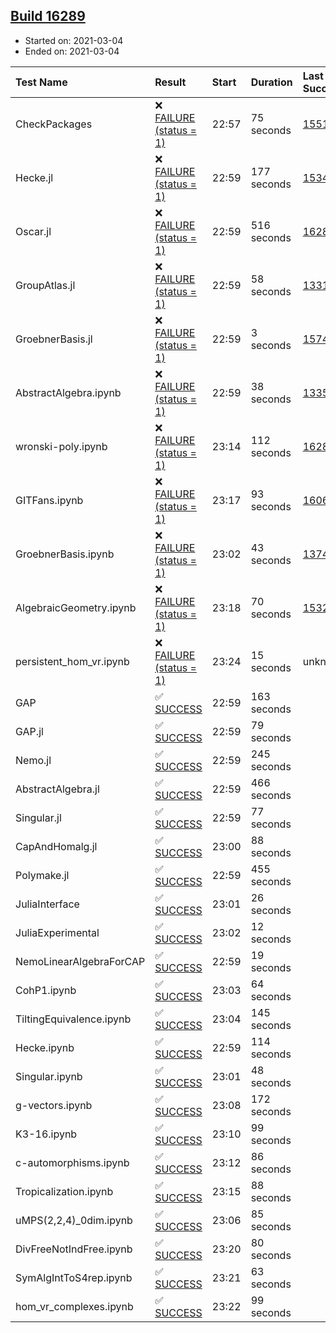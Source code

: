 ## [Build 16289](https://oscarci.mathematik.uni-kl.de/job/oscar/16289/)

* Started on: 2021-03-04
* Ended on: 2021-03-04

| Test Name    | Result | Start | Duration | Last Success | First Failure |
|:-------------|:-------|:------|:---------|:-------------|:--------------|
| CheckPackages | ❌ [FAILURE (status = 1)](https://oscarci.mathematik.uni-kl.de/job/oscar/16289/artifact/logs/build-16289/CheckPackages.log) | 22:57 | 75 seconds | [15514](https://oscarci.mathematik.uni-kl.de/job/oscar/15514/) | [15515](https://oscarci.mathematik.uni-kl.de/job/oscar/15515/) |
| Hecke.jl | ❌ [FAILURE (status = 1)](https://oscarci.mathematik.uni-kl.de/job/oscar/16289/artifact/logs/build-16289/Hecke.jl.log) | 22:59 | 177 seconds | [15344](https://oscarci.mathematik.uni-kl.de/job/oscar/15344/) | [15348](https://oscarci.mathematik.uni-kl.de/job/oscar/15348/) |
| Oscar.jl | ❌ [FAILURE (status = 1)](https://oscarci.mathematik.uni-kl.de/job/oscar/16289/artifact/logs/build-16289/Oscar.jl.log) | 22:59 | 516 seconds | [16288](https://oscarci.mathematik.uni-kl.de/job/oscar/16288/) | [16289](https://oscarci.mathematik.uni-kl.de/job/oscar/16289/) |
| GroupAtlas.jl | ❌ [FAILURE (status = 1)](https://oscarci.mathematik.uni-kl.de/job/oscar/16289/artifact/logs/build-16289/GroupAtlas.jl.log) | 22:59 | 58 seconds | [13311](https://oscarci.mathematik.uni-kl.de/job/oscar/13311/) | [13312](https://oscarci.mathematik.uni-kl.de/job/oscar/13312/) |
| GroebnerBasis.jl | ❌ [FAILURE (status = 1)](https://oscarci.mathematik.uni-kl.de/job/oscar/16289/artifact/logs/build-16289/GroebnerBasis.jl.log) | 22:59 | 3 seconds | [15745](https://oscarci.mathematik.uni-kl.de/job/oscar/15745/) | [15746](https://oscarci.mathematik.uni-kl.de/job/oscar/15746/) |
| AbstractAlgebra.ipynb | ❌ [FAILURE (status = 1)](https://oscarci.mathematik.uni-kl.de/job/oscar/16289/artifact/logs/build-16289/AbstractAlgebra.ipynb.log) | 22:59 | 38 seconds | [13355](https://oscarci.mathematik.uni-kl.de/job/oscar/13355/) | [13356](https://oscarci.mathematik.uni-kl.de/job/oscar/13356/) |
| wronski-poly.ipynb | ❌ [FAILURE (status = 1)](https://oscarci.mathematik.uni-kl.de/job/oscar/16289/artifact/logs/build-16289/wronski-poly.ipynb.log) | 23:14 | 112 seconds | [16285](https://oscarci.mathematik.uni-kl.de/job/oscar/16285/) | [16286](https://oscarci.mathematik.uni-kl.de/job/oscar/16286/) |
| GITFans.ipynb | ❌ [FAILURE (status = 1)](https://oscarci.mathematik.uni-kl.de/job/oscar/16289/artifact/logs/build-16289/GITFans.ipynb.log) | 23:17 | 93 seconds | [16068](https://oscarci.mathematik.uni-kl.de/job/oscar/16068/) | [16069](https://oscarci.mathematik.uni-kl.de/job/oscar/16069/) |
| GroebnerBasis.ipynb | ❌ [FAILURE (status = 1)](https://oscarci.mathematik.uni-kl.de/job/oscar/16289/artifact/logs/build-16289/GroebnerBasis.ipynb.log) | 23:02 | 43 seconds | [13748](https://oscarci.mathematik.uni-kl.de/job/oscar/13748/) | [13749](https://oscarci.mathematik.uni-kl.de/job/oscar/13749/) |
| AlgebraicGeometry.ipynb | ❌ [FAILURE (status = 1)](https://oscarci.mathematik.uni-kl.de/job/oscar/16289/artifact/logs/build-16289/AlgebraicGeometry.ipynb.log) | 23:18 | 70 seconds | [15322](https://oscarci.mathematik.uni-kl.de/job/oscar/15322/) | [15323](https://oscarci.mathematik.uni-kl.de/job/oscar/15323/) |
| persistent_hom_vr.ipynb | ❌ [FAILURE (status = 1)](https://oscarci.mathematik.uni-kl.de/job/oscar/16289/artifact/logs/build-16289/persistent_hom_vr.ipynb.log) | 23:24 | 15 seconds | unknown | unknown |
| GAP | ✅ [SUCCESS](https://oscarci.mathematik.uni-kl.de/job/oscar/16289/artifact/logs/build-16289/GAP.log) | 22:59 | 163 seconds |  |  |
| GAP.jl | ✅ [SUCCESS](https://oscarci.mathematik.uni-kl.de/job/oscar/16289/artifact/logs/build-16289/GAP.jl.log) | 22:59 | 79 seconds |  |  |
| Nemo.jl | ✅ [SUCCESS](https://oscarci.mathematik.uni-kl.de/job/oscar/16289/artifact/logs/build-16289/Nemo.jl.log) | 22:59 | 245 seconds |  |  |
| AbstractAlgebra.jl | ✅ [SUCCESS](https://oscarci.mathematik.uni-kl.de/job/oscar/16289/artifact/logs/build-16289/AbstractAlgebra.jl.log) | 22:59 | 466 seconds |  |  |
| Singular.jl | ✅ [SUCCESS](https://oscarci.mathematik.uni-kl.de/job/oscar/16289/artifact/logs/build-16289/Singular.jl.log) | 22:59 | 77 seconds |  |  |
| CapAndHomalg.jl | ✅ [SUCCESS](https://oscarci.mathematik.uni-kl.de/job/oscar/16289/artifact/logs/build-16289/CapAndHomalg.jl.log) | 23:00 | 88 seconds |  |  |
| Polymake.jl | ✅ [SUCCESS](https://oscarci.mathematik.uni-kl.de/job/oscar/16289/artifact/logs/build-16289/Polymake.jl.log) | 22:59 | 455 seconds |  |  |
| JuliaInterface | ✅ [SUCCESS](https://oscarci.mathematik.uni-kl.de/job/oscar/16289/artifact/logs/build-16289/JuliaInterface.log) | 23:01 | 26 seconds |  |  |
| JuliaExperimental | ✅ [SUCCESS](https://oscarci.mathematik.uni-kl.de/job/oscar/16289/artifact/logs/build-16289/JuliaExperimental.log) | 23:02 | 12 seconds |  |  |
| NemoLinearAlgebraForCAP | ✅ [SUCCESS](https://oscarci.mathematik.uni-kl.de/job/oscar/16289/artifact/logs/build-16289/NemoLinearAlgebraForCAP.log) | 22:59 | 19 seconds |  |  |
| CohP1.ipynb | ✅ [SUCCESS](https://oscarci.mathematik.uni-kl.de/job/oscar/16289/artifact/logs/build-16289/CohP1.ipynb.log) | 23:03 | 64 seconds |  |  |
| TiltingEquivalence.ipynb | ✅ [SUCCESS](https://oscarci.mathematik.uni-kl.de/job/oscar/16289/artifact/logs/build-16289/TiltingEquivalence.ipynb.log) | 23:04 | 145 seconds |  |  |
| Hecke.ipynb | ✅ [SUCCESS](https://oscarci.mathematik.uni-kl.de/job/oscar/16289/artifact/logs/build-16289/Hecke.ipynb.log) | 22:59 | 114 seconds |  |  |
| Singular.ipynb | ✅ [SUCCESS](https://oscarci.mathematik.uni-kl.de/job/oscar/16289/artifact/logs/build-16289/Singular.ipynb.log) | 23:01 | 48 seconds |  |  |
| g-vectors.ipynb | ✅ [SUCCESS](https://oscarci.mathematik.uni-kl.de/job/oscar/16289/artifact/logs/build-16289/g-vectors.ipynb.log) | 23:08 | 172 seconds |  |  |
| K3-16.ipynb | ✅ [SUCCESS](https://oscarci.mathematik.uni-kl.de/job/oscar/16289/artifact/logs/build-16289/K3-16.ipynb.log) | 23:10 | 99 seconds |  |  |
| c-automorphisms.ipynb | ✅ [SUCCESS](https://oscarci.mathematik.uni-kl.de/job/oscar/16289/artifact/logs/build-16289/c-automorphisms.ipynb.log) | 23:12 | 86 seconds |  |  |
| Tropicalization.ipynb | ✅ [SUCCESS](https://oscarci.mathematik.uni-kl.de/job/oscar/16289/artifact/logs/build-16289/Tropicalization.ipynb.log) | 23:15 | 88 seconds |  |  |
| uMPS(2,2,4)_0dim.ipynb | ✅ [SUCCESS](https://oscarci.mathematik.uni-kl.de/job/oscar/16289/artifact/logs/build-16289/uMPS-2-2-4-_0dim.ipynb.log) | 23:06 | 85 seconds |  |  |
| DivFreeNotIndFree.ipynb | ✅ [SUCCESS](https://oscarci.mathematik.uni-kl.de/job/oscar/16289/artifact/logs/build-16289/DivFreeNotIndFree.ipynb.log) | 23:20 | 80 seconds |  |  |
| SymAlgIntToS4rep.ipynb | ✅ [SUCCESS](https://oscarci.mathematik.uni-kl.de/job/oscar/16289/artifact/logs/build-16289/SymAlgIntToS4rep.ipynb.log) | 23:21 | 63 seconds |  |  |
| hom_vr_complexes.ipynb | ✅ [SUCCESS](https://oscarci.mathematik.uni-kl.de/job/oscar/16289/artifact/logs/build-16289/hom_vr_complexes.ipynb.log) | 23:22 | 99 seconds |  |  |
